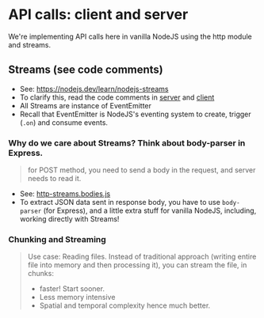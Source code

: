 # API calls: client and server

We're implementing API calls here in vanilla NodeJS using the http module and streams.

## Streams (see code comments)

- See: https://nodejs.dev/learn/nodejs-streams
- To clarify this, read the code comments in [server](http-streams-bodies.js) and [client](api-calls-consume-server.js)
- All Streams are instance of EventEmitter
- Recall that EventEmitter is NodeJS's eventing system to create, trigger (`.on`) and consume events.


### Why do we care about Streams? Think about body-parser in Express.

> for POST method, you need to send a body in the request, and server needs to read it.

- See: [http-streams.bodies.js](http-streams-bodies.js)
- To extract JSON data sent in response body, you have to use `body-parser` (for Express), and a little extra stuff for vanilla NodeJS, including, working directly with Streams!

### Chunking and Streaming

> Use case: Reading files. Instead of traditional approach (writing entire file into memory and then processing it), you can stream the file, in chunks:
> * faster! Start sooner.
> * Less memory intensive
> * Spatial and temporal complexity hence much better.
